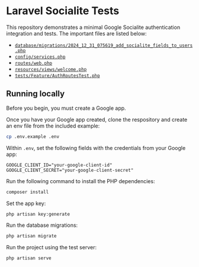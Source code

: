 # Laravel Socialite Tests

This repository demonstrates a minimal Google Socialite authentication integration and tests. The important files are listed below:

-   [`database/migrations/2024_12_31_075619_add_socialite_fields_to_users.php`](./database/migrations/2024_12_31_075619_add_socialite_fields_to_users.php)
-   [`config/services.php`](config/services.php)
-   [`routes/web.php`](routes/web.php)
-   [`resources/views/welcome.php`](resources/views/welcome.php)
-   [`tests/Feature/AuthRoutesTest.php`](tests/Feature/AuthRoutesTest.php)

## Running locally

Before you begin, you must create a Google app.

Once you have your Google app created, clone the respository and create an env file from the included example:

```sh
cp .env.example .env
```

Within `.env`, set the following fields with the credentials from your Google app:

```
GOOGLE_CLIENT_ID="your-google-client-id"
GOOGLE_CLIENT_SECRET="your-google-client-secret"
```

Run the following command to install the PHP dependencies:

```sh
composer install
```

Set the app key:

```sh
php artisan key:generate
```

Run the database migrations:

```sh
php artisan migrate
```

Run the project using the test server:

```sh
php artisan serve
```
